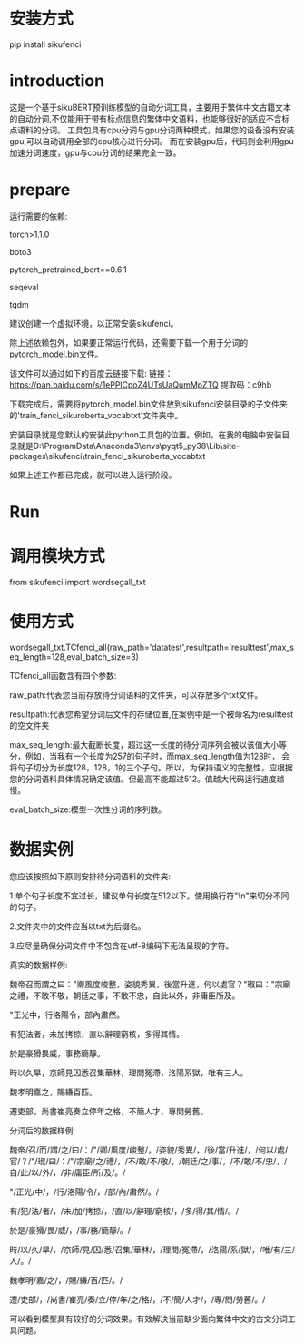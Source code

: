 # 安装方式
pip install sikufenci


# introduction
这是一个基于sikuBERT预训练模型的自动分词工具，主要用于繁体中文古籍文本的自动分词,不仅能用于带有标点信息的繁体中文语料，也能够很好的适应不含标点语料的分词。
工具包具有cpu分词与gpu分词两种模式，如果您的设备没有安装gpu,可以自动调用全部的cpu核心进行分词。
而在安装gpu后，代码则会利用gpu加速分词速度，gpu与cpu分词的结果完全一致。

# prepare
运行需要的依赖:

torch>1.1.0

boto3

pytorch_pretrained_bert==0.6.1

seqeval

tqdm

建议创建一个虚拟环境，以正常安装sikufenci。

除上述依赖包外，如果要正常运行代码，还需要下载一个用于分词的pytorch_model.bin文件。

该文件可以通过如下的百度云链接下载:
链接：https://pan.baidu.com/s/1ePPlCpoZ4UTsUaQumMpZTQ 
提取码：c9hb

下载完成后，需要将pytorch_model.bin文件放到sikufenci安装目录的子文件夹的'train_fenci_sikuroberta_vocabtxt'文件夹中。

安装目录就是您默认的安装此python工具包的位置。例如，在我的电脑中安装目录就是D:\ProgramData\Anaconda3\envs\pyqt5_py38\Lib\site-packages\sikufenci\train_fenci_sikuroberta_vocabtxt

如果上述工作都已完成，就可以进入运行阶段。

# Run

# 调用模块方式
from sikufenci import wordsegall_txt

# 使用方式
wordsegall_txt.TCfenci_all(raw_path='datatest',resultpath='resulttest',max_seq_length=128,eval_batch_size=3)

TCfenci_all函数含有四个参数:

raw_path:代表您当前存放待分词语料的文件夹，可以存放多个txt文件。

resultpath:代表您希望分词后文件的存储位置,在案例中是一个被命名为resulttest的空文件夹

max_seq_length:最大截断长度，超过这一长度的待分词序列会被以该值大小等分，例如，当我有一个长度为257的句子时，而max_seq_length值为128时，
会将句子切分为长度128，128，1的三个子句。所以，为保持语义的完整性，应根据您的分词语料具体情况确定该值。但最高不能超过512。值越大代码运行速度越慢。

eval_batch_size:模型一次性分词的序列数。


# 数据实例
您应该按照如下原则安排待分词语料的文件夹:

1.单个句子长度不宜过长，建议单句长度在512以下。使用换行符"\n"来切分不同的句子。

2.文件夹中的文件应当以txt为后缀名。

3.应尽量确保分词文件中不包含在utf-8编码下无法呈现的字符。

真实的数据样例:

魏帝召而謂之曰："卿風度峻整，姿貌秀異，後當升進，何以處官？"琡曰："宗廟之禮，不敢不敬，朝廷之事，不敢不忠，自此以外，非庸臣所及。

"正光中，行洛陽令，部內肅然。

有犯法者，未加拷掠，直以辭理窮核，多得其情。

於是豪猾畏威，事務簡靜。

時以久旱，京師見囚悉召集華林，理問冤滯，洛陽系獄，唯有三人。

魏孝明嘉之，賜縑百匹。

遷吏部，尚書崔亮奏立停年之格，不簡人才，專問勞舊。


分词后的数据样例:

魏帝/召/而/謂/之/曰/：/"/卿/風度/峻整/，/姿貌/秀異/，/後/當/升進/，/何以/處/官/？/"/琡/曰/：/"/宗廟/之/禮/，/不/敢/不/敬/，/朝廷/之/事/，/不/敢/不/忠/，/自/此/以/外/，/非/庸臣/所/及/。/

"/正光/中/，/行/洛陽/令/，/部/內/肅然/。/

有/犯/法/者/，/未/加/拷掠/，/直/以/辭理/窮核/，/多/得/其/情/。/

於是/豪猾/畏/威/，/事/務/簡靜/。/

時/以/久/旱/，/京師/見/囚/悉/召集/華林/，/理問/冤滯/，/洛陽/系/獄/，/唯/有/三/人/。/

魏孝明/嘉/之/，/賜/縑/百/匹/。/

遷/吏部/，/尚書/崔亮/奏/立/停/年/之/格/，/不/簡/人才/，/專/問/勞舊/。/


可以看到模型具有较好的分词效果。有效解决当前缺少面向繁体中文的古文分词工具问题。
